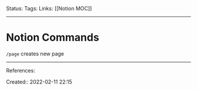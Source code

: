 Status: 
Tags: 
Links: [[Notion MOC]]
___
# Notion Commands
`/page` creates new page
___
References:

Created:: 2022-02-11 22:15
